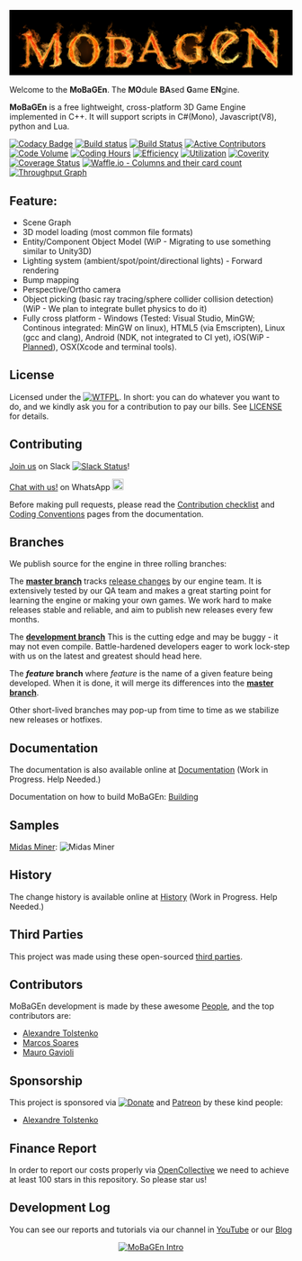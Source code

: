 ![](./assets/logo.png)

Welcome to the **MoBaGEn**. The **MO**dule **BA**sed **G**ame **EN**gine. 

**MoBaGEn** is a free lightweight, cross-platform 3D Game Engine implemented in C++. It will support scripts in C#(Mono), Javascript(V8), python and Lua.

[![Codacy Badge](https://api.codacy.com/project/badge/Grade/15f98578348d484b9e49dd8fc88f4218)](https://app.codacy.com/app/tolstenko/mobagen?utm_source=github.com&utm_medium=referral&utm_content=InfiniBrains/mobagen&utm_campaign=Badge_Grade_Dashboard)
[![Build status](https://ci.appveyor.com/api/projects/status/5mdt9wslio6fl7vp?svg=true)](https://ci.appveyor.com/project/tolstenko/mobagen) [![Build Status](https://api.travis-ci.org/InfiniBrains/mobagen.svg?branch=master)](https://travis-ci.org/InfiniBrains/mobagen) [![Active Contributors](https://api.gitential.com/accounts/758/projects/809/badges/active-contributors.svg)](https://gitential.com/accounts/758/projects/809/share?uuid=7533eb0d-42e1-41f1-8f8f-a8f8f1fdce70&utm_source=shield&utm_medium=shield&utm_campaign=809) [![Code Volume](https://api.gitential.com/accounts/758/projects/809/badges/code-volume.svg)](https://gitential.com/accounts/758/projects/809/share?uuid=7533eb0d-42e1-41f1-8f8f-a8f8f1fdce70&utm_source=shield&utm_medium=shield&utm_campaign=809) [![Coding Hours](https://api.gitential.com/accounts/758/projects/809/badges/coding-hours.svg)](https://gitential.com/accounts/758/projects/809/share?uuid=7533eb0d-42e1-41f1-8f8f-a8f8f1fdce70&utm_source=shield&utm_medium=shield&utm_campaign=809) [![Efficiency](https://api.gitential.com/accounts/758/projects/809/badges/efficiency.svg)](https://gitential.com/accounts/758/projects/809/share?uuid=7533eb0d-42e1-41f1-8f8f-a8f8f1fdce70&utm_source=shield&utm_medium=shield&utm_campaign=809) [![Utilization](https://api.gitential.com/accounts/758/projects/809/badges/utilization.svg)](https://gitential.com/accounts/758/projects/809/share?uuid=7533eb0d-42e1-41f1-8f8f-a8f8f1fdce70&utm_source=shield&utm_medium=shield&utm_campaign=809) [![Coverity](https://scan.coverity.com/projects/14798/badge.svg)](https://scan.coverity.com/projects/infinibrains-mobagen)  [![Coverage Status](https://coveralls.io/repos/github/InfiniBrains/mobagen/badge.svg?branch=master)](https://coveralls.io/github/InfiniBrains/mobagen?branch=master)
[![Waffle.io - Columns and their card count](https://badge.waffle.io/InfiniBrains/mobagen.svg?columns=all)](https://waffle.io/InfiniBrains/mobagen)
[![Throughput Graph](https://graphs.waffle.io/InfiniBrains/mobagen/throughput.svg)](https://waffle.io/InfiniBrains/mobagen/metrics/throughput)

## Feature:
- Scene Graph
- 3D model loading (most common file formats)
- Entity/Component Object Model (WiP - Migrating to use something similar to Unity3D)
- Lighting system (ambient/spot/point/directional lights) - Forward rendering
- Bump mapping
- Perspective/Ortho camera
- Object picking (basic ray tracing/sphere collider collision detection) (WiP - We plan to integrate bullet physics to do it)
- Fully cross platform - Windows (Tested: Visual Studio, MinGW; Continous integrated: MinGW on linux), HTML5 (via Emscripten), Linux (gcc and clang), Android (NDK, not integrated to CI yet), iOS(WiP - [Planned](https://github.com/InfiniBrains/mobagen/issues/39)), OSX(Xcode and terminal tools).

## License
Licensed under the [![WTFPL](http://www.wtfpl.net/wp-content/uploads/2012/12/wtfpl-badge-4.png)](http://www.wtfpl.net/). In short: you can do whatever you want to do, and we kindly ask you for a contribution to pay our bills. See [LICENSE](LICENSE.md) for details.

## Contributing

[Join us](https://infinibrains-inviter.herokuapp.com/) on Slack [![Slack Status](https://infinibrains-inviter.herokuapp.com/badge.svg)](https://infinibrains-inviter.herokuapp.com)!

[Chat with us!](https://chat.whatsapp.com/HdkvAXNLoWk7uRuV1A4E8F) on WhatsApp <img src="https://upload.wikimedia.org/wikipedia/commons/thumb/1/19/WhatsApp_logo-color-vertical.svg/1024px-WhatsApp_logo-color-vertical.svg.png" data-canonical-src="https://upload.wikimedia.org/wikipedia/commons/thumb/1/19/WhatsApp_logo-color-vertical.svg/1024px-WhatsApp_logo-color-vertical.svg.png" width="20" height="20" />
 
Before making pull requests, please read the [Contribution checklist](CONTRIBUTION.md) and [Coding Conventions](CODINGCONVENTION.md) pages from the documentation.

## Branches
We publish source for the engine in three rolling branches:

The **[master branch](https://github.com/InfiniBrains/mobagen/tree/master)** tracks [release changes](https://github.com/InfiniBrains/mobagen/commits/master) by our engine team. It is extensively tested by our QA team and makes a great starting point for learning the engine or making your own games. We work hard to make releases stable and reliable, and aim to publish new releases every few months.

The **[development branch](https://github.com/InfiniBrains/mobagen/tree/development)** This is the cutting edge and may be buggy - it may not even compile. Battle-hardened developers eager to work lock-step with us on the latest and greatest should head here.

The **_feature_ branch** where _feature_ is the name of a given feature being developed. When it is done, it will merge its differences into the **[master branch](https://github.com/InfiniBrains/mobagen/tree/master)**.

Other short-lived branches may pop-up from time to time as we stabilize new releases or hotfixes.

## Documentation
The documentation is also available online at [Documentation](docs/HEAD/index.html) (Work in Progress. Help Needed.)

Documentation on how to build MoBaGEn: [Building](BUILDING.md)

## Samples
[Midas Miner](https://infinibrains.github.io/mobagen/midasminer.html):
![Midas Miner](https://i.imgur.com/t1Vp8RV.jpg)

## History
The change history is available online at [History](docs/HEAD/history.html) (Work in Progress. Help Needed.)

## Third Parties
This project was made using these open-sourced [third parties](THIRDPARTIES.md).

## Contributors
MoBaGEn development is made by these awesome [People](PEOPLE.md), and the top contributors are:
- [Alexandre Tolstenko](http://linkedin.com/in/aletolstenko/)
- [Marcos Soares](http://linkedin.com/in/marcos-soares-391718141/)
- [Mauro Gavioli](https://www.linkedin.com/in/mauro-gavioli-de-carvalho-245691163/)

## Sponsorship
This project is sponsored via [![Donate](https://img.shields.io/badge/Donate-PayPal-green.svg)](https://www.paypal.com/cgi-bin/webscr?cmd=_donations&business=tolstenko@gmail.com) and [Patreon](https://www.patreon.com/infinibrains) by these kind people:
- [Alexandre Tolstenko](http://linkedin.com/in/aletolstenko/)

## Finance Report
In order to report our costs properly via [OpenCollective](https://opencollective.com/) we need to achieve at least 100 stars in this repository. So please star us!

## Development Log
You can see our reports and tutorials via our channel in [YouTube](https://www.youtube.com/tolstenko) or our [Blog](http://infinibrains.com/blog)

<div align="center">
  <a href="https://www.youtube.com/watch?v=oY6Epmaxixk"><img src="https://img.youtube.com/vi/oY6Epmaxixk/0.jpg" alt="MoBaGEn Intro"></a>
</div>

